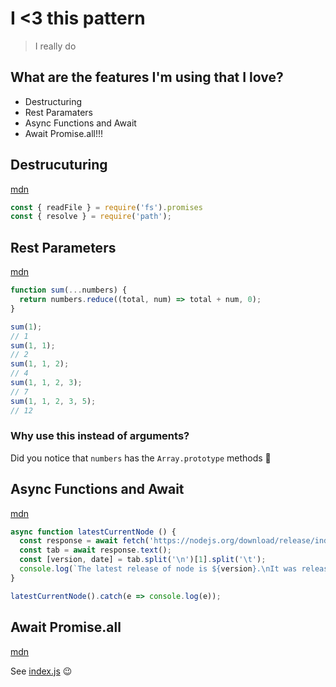 # I <3 this pattern
> I really do

## What are the features I'm using that I love?

* Destructuring
* Rest Paramaters
* Async Functions and Await
* Await Promise.all!!!

## Destrucuturing

[mdn](https://developer.mozilla.org/en-US/docs/Web/JavaScript/Reference/Operators/Destructuring_assignment)

```js
const { readFile } = require('fs').promises
const { resolve } = require('path');
```

## Rest Parameters

[mdn](https://developer.mozilla.org/en-US/docs/Web/JavaScript/Reference/Functions/rest_parameters)

```js
function sum(...numbers) {
  return numbers.reduce((total, num) => total + num, 0);
}

sum(1);
// 1
sum(1, 1);
// 2
sum(1, 1, 2);
// 4
sum(1, 1, 2, 3);
// 7
sum(1, 1, 2, 3, 5);
// 12
```

### Why use this instead of arguments?

Did you notice that `numbers` has the `Array.prototype` methods 🎉

## Async Functions and Await

[mdn](https://developer.mozilla.org/en-US/docs/Web/JavaScript/Reference/Statements/async_function)

```js
async function latestCurrentNode () {
  const response = await fetch('https://nodejs.org/download/release/index.tab');
  const tab = await response.text();
  const [version, date] = tab.split('\n')[1].split('\t');
  console.log(`The latest release of node is ${version}.\nIt was released on ${date}.`);
}

latestCurrentNode().catch(e => console.log(e));
```

## Await Promise.all

[mdn](https://developer.mozilla.org/en-US/docs/Web/JavaScript/Reference/Operators/await)

See [index.js](./index.js) 😉
